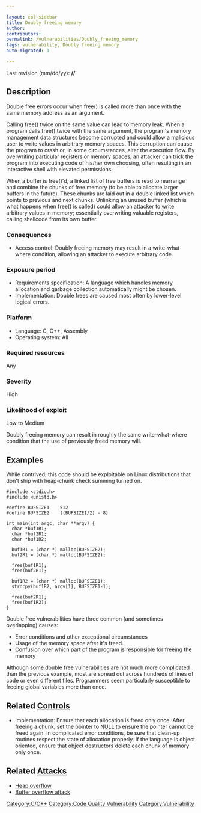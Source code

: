 ```yaml
---

layout: col-sidebar
title: Doubly freeing memory
author: 
contributors: 
permalink: /vulnerabilities/Doubly_freeing_memory
tags: vulnerability, Doubly freeing memory
auto-migrated: 1

---
```


Last revision (mm/dd/yy): **//**

## Description

Double free errors occur when free() is called more than once with the
same memory address as an argument.

Calling free() twice on the same value can lead to memory leak. When a
program calls free() twice with the same argument, the program's memory
management data structures become corrupted and could allow a malicious
user to write values in arbitrary memory spaces. This corruption can
cause the program to crash or, in some circumstances, alter the
execution flow. By overwriting particular registers or memory spaces, an
attacker can trick the program into executing code of his/her own
choosing, often resulting in an interactive shell with elevated
permissions.

When a buffer is free()'d, a linked list of free buffers is read to
rearrange and combine the chunks of free memory (to be able to allocate
larger buffers in the future). These chunks are laid out in a double
linked list which points to previous and next chunks. Unlinking an
unused buffer (which is what happens when free() is called) could allow
an attacker to write arbitrary values in memory; essentially overwriting
valuable registers, calling shellcode from its own buffer.

### Consequences

  - Access control: Doubly freeing memory may result in a
    write-what-where condition, allowing an attacker to execute
    arbitrary code.

### Exposure period

  - Requirements specification: A language which handles memory
    allocation and garbage collection automatically might be chosen.
  - Implementation: Double frees are caused most often by lower-level
    logical errors.

### Platform

  - Language: C, C++, Assembly
  - Operating system: All

### Required resources

Any

### Severity

High

### Likelihood of exploit

Low to Medium

Doubly freeing memory can result in roughly the same write-what-where
condition that the use of previously freed memory will.

## Examples

While contrived, this code should be exploitable on Linux distributions
that don't ship with heap-chunk check summing turned on.

    #include <stdio.h>
    #include <unistd.h>

    #define BUFSIZE1    512
    #define BUFSIZE2    ((BUFSIZE1/2) - 8)

    int main(int argc, char **argv) {
      char *buf1R1;
      char *buf2R1;
      char *buf1R2;

      buf1R1 = (char *) malloc(BUFSIZE2);
      buf2R1 = (char *) malloc(BUFSIZE2);

      free(buf1R1);
      free(buf2R1);

      buf1R2 = (char *) malloc(BUFSIZE1);
      strncpy(buf1R2, argv[1], BUFSIZE1-1);

      free(buf2R1);
      free(buf1R2);
    }

Double free vulnerabilities have three common (and sometimes
overlapping) causes:

  - Error conditions and other exceptional circumstances
  - Usage of the memory space after it's freed.
  - Confusion over which part of the program is responsible for freeing
    the memory

Although some double free vulnerabilities are not much more complicated
than the previous example, most are spread out across hundreds of lines
of code or even different files. Programmers seem particularly
susceptible to freeing global variables more than once.

## Related [Controls](Controls "wikilink")

  - Implementation: Ensure that each allocation is freed only once.
    After freeing a chunk, set the pointer to NULL to ensure the pointer
    cannot be freed again. In complicated error conditions, be sure that
    clean-up routines respect the state of allocation properly. If the
    language is object oriented, ensure that object destructors delete
    each chunk of memory only once.

## Related [Attacks](Attacks "wikilink")

  - [Heap overflow](Buffer_Overflows#Heap_Overflow "wikilink")
  - [Buffer overflow attack](Buffer_overflow_attack "wikilink")

[Category:C/C++](Category:C/C++ "wikilink") [Category:Code Quality
Vulnerability](Category:Code_Quality_Vulnerability "wikilink")
[Category:Vulnerability](Category:Vulnerability "wikilink")
